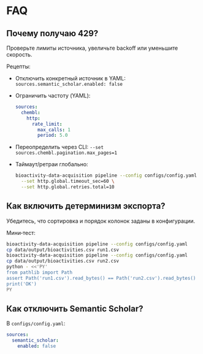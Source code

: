# FAQ

## Почему получаю 429?

Проверьте лимиты источника, увеличьте backoff или уменьшите скорость.

Рецепты:

- Отключить конкретный источник в YAML: `sources.semantic_scholar.enabled: false`
- Ограничить частоту (YAML):

  ```yaml
  sources:
    chembl:
      http:
        rate_limit:
          max_calls: 1
          period: 5.0
  ```

- Переопределить через CLI: `--set sources.chembl.pagination.max_pages=1`
- Таймаут/ретраи глобально:

  ```bash
  bioactivity-data-acquisition pipeline --config configs/config.yaml \
    --set http.global.timeout_sec=60 \
    --set http.global.retries.total=10
  ```

## Как включить детерминизм экспорта?

Убедитесь, что сортировка и порядок колонок заданы в конфигурации.

Мини‑тест:

```bash
bioactivity-data-acquisition pipeline --config configs/config.yaml
cp data/output/bioactivities.csv run1.csv
bioactivity-data-acquisition pipeline --config configs/config.yaml
cp data/output/bioactivities.csv run2.csv
python - <<'PY'
from pathlib import Path
assert Path('run1.csv').read_bytes() == Path('run2.csv').read_bytes()
print('OK')
PY
```

## Как отключить Semantic Scholar?

В `configs/config.yaml`:

```yaml
sources:
  semantic_scholar:
    enabled: false
```
